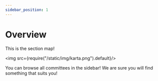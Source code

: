 ```yaml
---
sidebar_position: 1
---
```


# Overview

This is the section map!

<img src={require("/static/img/karta.png").default}/>

You can browse all committees in the sidebar! We are sure you will find something that suits you!